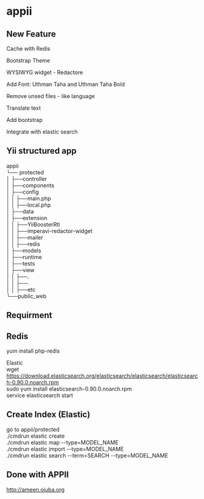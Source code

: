 # appii

## New Feature
Cache with Redis

Bootstrap Theme

WYSIWYG widget - Redactore

Add Font: Uthman Taha and Uthman Taha Bold

Remove unsed files - like language

Translate text

Add bootstrap

Integrate with elastic search


## Yii structured app
appii <br/>
└──	protected <br/>
│	├──controller   <br/>
│	├──components  <br/>
│	├──config <br/>
│	│	├──main.php <br/>
│	│	├──local.php <br/>
│	├──data <br/>
│	├──extension <br/>
│	│	├──YiiBoosterRtl <br/>
│	│	├──imperavi-redactor-widget <br/>
│	│	├──mailer <br/>
│	│	├──redis <br/>
│	├──models <br/>
│	├──runtime <br/>
│	├──tests <br/>
│	├──view <br/>
│	│	├──. <br/>
│	│	├──. <br/>
│	│	├──etc <br/>
└──public_web <br/>

	

## Requirment 
## Redis  <br/>
yum install php-redis<br/>

Elastic <br/>
wget https://download.elasticsearch.org/elasticsearch/elasticsearch/elasticsearch-0.90.0.noarch.rpm <br/>
sudo yum install elasticsearch-0.90.0.noarch.rpm <br/>
service elasticsearch start <br/>


## Create Index (Elastic)
go to appii/protected <br/>
./cmdrun elastic create <br/>
./cmdrun elastic map --type=MODEL_NAME <br/>
./cmdrun elastic import --type=MODEL_NAME <br/>
./cmdrun elastic  search --term=SEARCH --type=MODEL_NAME


## Done with APPII
<a href=http://ameen.ojuba.org/>http://ameen.ojuba.org</a>

